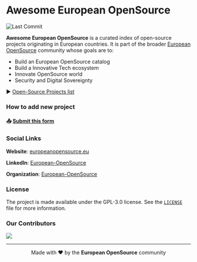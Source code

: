 # Awesome European OpenSource

![Last Commit](https://img.shields.io/github/last-commit/European-OpenSource/awesome-opensource-projects/main)

**Awesome European OpenSource** is a curated index of open-source projects originating in European countries. It is part of the broader [European OpenSource](https://europeanopensource.eu/) community whose goals are to:

- Build an European OpenSource catalog
- Build a Innovative Tech ecosystem
- Innovate OpenSource world
- Security and Digital Sovereignty

▶️ [Open-Source Projects list](awesome/projects)

### How to add new project

#### 📤 [Submit this form](https://europeanopensource.eu/form)

### Social Links

**Website**: [europeanopensource.eu](https://europeanopensource.eu/)

**LinkedIn**: [European-OpenSource](https://www.linkedin.com/company/european-opensource)

**Organization**: [European-OpenSource](https://github.com/European-OpenSource/europeanopensource.eu)

### License

The project is made available under the GPL-3.0 license. See the [`LICENSE`](LICENSE) file for more information.

### Our Contributors

<a href="https://github.com/European-OpenSource/awesome-opensource-projects/graphs/contributors"> <img src="https://contrib.rocks/image?repo=European-OpenSource/awesome-opensource-projects" /> </a>

---

<div align="center">Made with ❤️ by the <b>European OpenSource</b> community</div>
